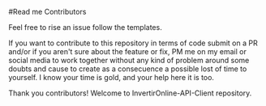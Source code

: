 #Read me Contributors

Feel free to rise an issue follow the templates.

If you want to contribute to this repository in terms of code submit on a PR and/or if you aren't sure about the feature or fix, PM me on my email or social media to work together without any kind of problem around some doubts and cause to create as a consecuence a possible lost of time to yourself. I know your time is gold, and your help here it is too.

Thank you contributors! Welcome to InvertirOnline-API-Client repository.
